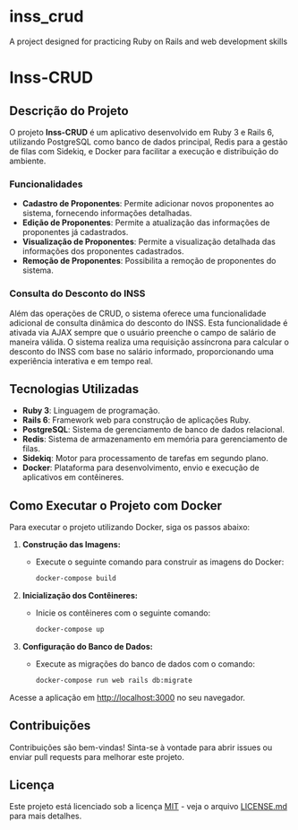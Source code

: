 # inss_crud
A project designed for practicing Ruby on Rails and web development skills

# Inss-CRUD

## Descrição do Projeto

O projeto **Inss-CRUD** é um aplicativo desenvolvido em Ruby 3 e Rails 6, utilizando PostgreSQL como banco de dados principal, Redis para a gestão de filas com Sidekiq, e Docker para facilitar a execução e distribuição do ambiente.

### Funcionalidades

- **Cadastro de Proponentes**: Permite adicionar novos proponentes ao sistema, fornecendo informações detalhadas.
- **Edição de Proponentes**: Permite a atualização das informações de proponentes já cadastrados.
- **Visualização de Proponentes**: Permite a visualização detalhada das informações dos proponentes cadastrados.
- **Remoção de Proponentes**: Possibilita a remoção de proponentes do sistema.

### Consulta do Desconto do INSS

Além das operações de CRUD, o sistema oferece uma funcionalidade adicional de consulta dinâmica do desconto do INSS. Esta funcionalidade é ativada via AJAX sempre que o usuário preenche o campo de salário de maneira válida. O sistema realiza uma requisição assíncrona para calcular o desconto do INSS com base no salário informado, proporcionando uma experiência interativa e em tempo real.

## Tecnologias Utilizadas

- **Ruby 3**: Linguagem de programação.
- **Rails 6**: Framework web para construção de aplicações Ruby.
- **PostgreSQL**: Sistema de gerenciamento de banco de dados relacional.
- **Redis**: Sistema de armazenamento em memória para gerenciamento de filas.
- **Sidekiq**: Motor para processamento de tarefas em segundo plano.
- **Docker**: Plataforma para desenvolvimento, envio e execução de aplicativos em contêineres.

## Como Executar o Projeto com Docker

Para executar o projeto utilizando Docker, siga os passos abaixo:

1. **Construção das Imagens:**
   - Execute o seguinte comando para construir as imagens do Docker:
     ```bash
     docker-compose build
     ```

2. **Inicialização dos Contêineres:**
   - Inicie os contêineres com o seguinte comando:
     ```bash
     docker-compose up
     ```

3. **Configuração do Banco de Dados:**
   - Execute as migrações do banco de dados com o comando:
     ```bash
     docker-compose run web rails db:migrate
     ```

Acesse a aplicação em [http://localhost:3000](http://localhost:3000) no seu navegador.

## Contribuições

Contribuições são bem-vindas! Sinta-se à vontade para abrir issues ou enviar pull requests para melhorar este projeto.

## Licença

Este projeto está licenciado sob a licença [MIT](LICENSE.md) - veja o arquivo [LICENSE.md](LICENSE.md) para mais detalhes.
